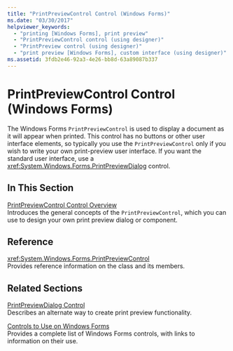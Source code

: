 ```yaml
---
title: "PrintPreviewControl Control (Windows Forms)"
ms.date: "03/30/2017"
helpviewer_keywords: 
  - "printing [Windows Forms], print preview"
  - "PrintPreviewControl control (using designer)"
  - "PrintPreview control (using designer)"
  - "print preview [Windows Forms], custom interface (using designer)"
ms.assetid: 3fdb2e46-92a3-4e26-bb8d-63a89087b337
---
```

# PrintPreviewControl Control (Windows Forms)
The Windows Forms `PrintPreviewControl` is used to display a document as it will appear when printed. This control has no buttons or other user interface elements, so typically you use the `PrintPreviewControl` only if you wish to write your own print-preview user interface. If you want the standard user interface, use a <xref:System.Windows.Forms.PrintPreviewDialog> control.  
  
## In This Section  
 [PrintPreviewControl Control Overview](printpreviewcontrol-control-overview-windows-forms.md)  
 Introduces the general concepts of the `PrintPreviewControl`, which you can use to design your own print preview dialog or component.  
  
## Reference  
 <xref:System.Windows.Forms.PrintPreviewControl>  
 Provides reference information on the class and its members.  
  
## Related Sections  
 [PrintPreviewDialog Control](printpreviewdialog-control-windows-forms.md)  
 Describes an alternate way to create print preview functionality.  
  
 [Controls to Use on Windows Forms](controls-to-use-on-windows-forms.md)  
 Provides a complete list of Windows Forms controls, with links to information on their use.
